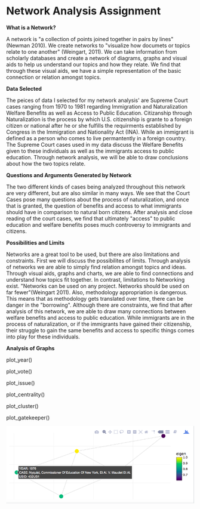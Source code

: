 
# Network Analysis Assignment

**What is a Network?**

A network is "a collection of points joined together in pairs by lines" (Newman 2010). We create networks to "visualize how documets or topics relate to one another" (Weingart, 2011). We can take information from scholarly databases and create a network of diagrams, graphs and visual aids to help us understand our topics and how they relate. We find that through these visual aids, we have a simple representation of the basic connection or relation amongst topics. 

**Data Selected**

The peices of data I selected for my network analysis' are Supreme Court cases ranging from 1970 to 1981 regarding Immigration and Naturalization Welfare Benefits as well as Access to Public Education. Citizanship through Naturalization is the process by which U.S. citizenship is grante to a foreign citizen or national after he or she fulfills the requirments established by Congress in the Immigration and Nationality Act (INA). While an immigrant is defined as a person who comes to live permantently in a foreign country. The Supreme Court cases used in my data discuss the Welfare Benefits given to these individuals as well as the immigrants access to public education. Through network analysis, we will be able to draw conclusions about how the two topics relate. 

**Questions and Arguments Generated by Network**

The two different kinds of cases being analyzed throughout this network are very different, but are also similar in many ways. We see that the Court Cases pose many questions about the process of naturalization, and once that is granted, the question of benefits and access to what immigrants should have in comparison to natural born citizens. After analysis and close reading of the court cases, we find that ultimately "access" to public education and welfare benefits poses much controversy to immigrants and citizens.

**Possibilities and Limits**

Networks are a great tool to be used, but there are also limitations and constraints. First we will discuss the possibilites of limits. Through analysis of networks we are able to simply find relation amongst topics and ideas. Through visual aids, graphs and charts, we are able to find connections and understand how topics fit together. In contrast, limitations to Networking exist. "Networks can be used on any project. Networks should be used on far fewer"(Weingart 2011). Also, methodology appropriation is dangerous. This means that as methodology gets translated over time, there can be danger in the "borrowing". Although there are constraints, we find that after analysis of this network, we are able to draw many connections between welfare benefits and access to public education. While immigrants are in the process of naturalization, or if the immigrants have gained their citizenship, their struggle to gain the same benefits and access to specific things comes into play for these individuals. 

**Analysis of Graphs** 

plot_year()

plot_vote()

plot_issue()

plot_centrality()

plot_cluster()

plot_gatekeeper()


![alt text](https://github.com/introdh/intro-dh2018-katietritt/blob/master/images/plot%20centrality.png "Logo Title Text 1")


